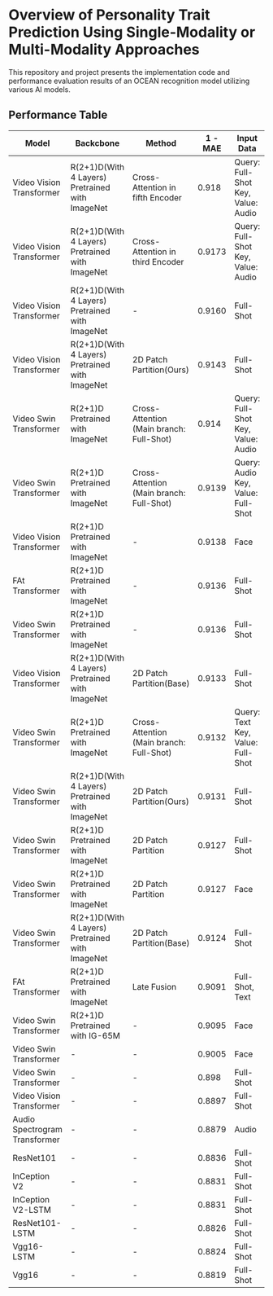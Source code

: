 # Overview of Personality Trait Prediction Using Single-Modality or Multi-Modality Approaches
This repository and project presents the implementation code and performance evaluation results of an OCEAN recognition model utilizing various AI models.

## Performance Table

|Model                        |Backcbone                       |Method                                  |1 - MAE|Input Data                       |Resolution         |Frame|
|-----------------------------|-----------------------------------------------|----------------------------------------|-------|-------------------------------------|-------------------|-----|
|Video Vision Transformer     |R(2+1)D(With 4 Layers) Pretrained with ImageNet|Cross-Attention in fifth Encoder        |0.918  |Query: Full-Shot Key, Value: Audio|Full-Shot : 224x224|15   |
|Video Vision Transformer     |R(2+1)D(With 4 Layers) Pretrained with ImageNet|Cross-Attention in third Encoder        |0.9173 |Query: Full-Shot Key, Value: Audio|Full-Shot : 224x224|15   |
|Video Vision Transformer     |R(2+1)D(With 4 Layers) Pretrained with ImageNet|-                                       |0.9160 |Full-Shot                         |Full-Shot : 224x224|15   |
|Video Vision Transformer     |R(2+1)D(With 4 Layers) Pretrained with ImageNet|2D Patch Partition(Ours)                |0.9143 |Full-Shot                         |224x224            |15   |
|Video Swin Transformer       |R(2+1)D Pretrained with ImageNet               |Cross-Attention (Main branch: Full-Shot)|0.914  |Query: Full-Shot Key, Value: Audio|Full-Shot : 224x224|15   |
|Video Swin Transformer       |R(2+1)D Pretrained with ImageNet               |Cross-Attention (Main branch: Full-Shot)|0.9139 |Query: Audio Key, Value: Full-Shot|Full-Shot : 224x224|15   |
|Video Vision Transformer     |R(2+1)D Pretrained with ImageNet               |-                                       |0.9138 |Face                              |Face       : 224x224|15   |
|FAt Transformer              |R(2+1)D Pretrained with ImageNet               |-                                       |0.9136 |Full-Shot                         |224x224            |15   |
|Video Swin Transformer       |R(2+1)D Pretrained with ImageNet               |-                                       |0.9136 |Full-Shot                         |224x224            |15   |
|Video Vision Transformer     |R(2+1)D(With 4 Layers) Pretrained with ImageNet|2D Patch Partition(Base)                |0.9133 |Full-Shot                         |224x224            |15   |
|Video Swin Transformer       |R(2+1)D Pretrained with ImageNet               |Cross-Attention (Main branch: Full-Shot)|0.9132 |Query: Text Key, Value: Full-Shot |Full-Shot : 224x224|15   |
|Video Swin Transformer       |R(2+1)D(With 4 Layers) Pretrained with ImageNet|2D Patch Partition(Ours)                |0.9131 |Full-Shot                         |224x224            |15   |
|Video Swin Transformer       |R(2+1)D Pretrained with ImageNet               |2D Patch Partition                      |0.9127 |Full-Shot                         |224x224            |15   |
|Video Swin Transformer       |R(2+1)D Pretrained with ImageNet               |2D Patch Partition                      |0.9127 |Face                              |224x224            |15   |
|Video Swin Transformer       |R(2+1)D(With 4 Layers) Pretrained with ImageNet|2D Patch Partition(Base)                |0.9124 |Full-Shot                         |224x224            |15   |
|FAt Transformer              |R(2+1)D Pretrained with ImageNet               |Late Fusion                             |0.9091 |Full-Shot, Text                   |Full-Shot : 224x224|15   |
|Video Swin Transformer       |R(2+1)D Pretrained with IG-65M                 |-                                       |0.9095 |Face                              |128x128            |15   |
|Video Swin Transformer       |-                                              |-                                       |0.9005 |Face                              |128x128            |15   |
|Video Swin Transformer       |-                                              |-                                       |0.898  |Full-Shot                         |224x224            |15   |
|Video Vision Transformer     |-                                              |-                                       |0.8897 |Full-Shot                         |224x224            |15   |
|Audio Spectrogram Transformer|-                                              |-                                       |0.8879 |Audio                             |-                  |-    |
|ResNet101                    |-                                              |-                                       |0.8836 |Full-Shot                         |224x224            |15   |
|InCeption V2                 |-                                              |-                                       |0.8831 |Full-Shot                         |224x224            |15   |
|InCeption V2-LSTM            |-                                              |-                                       |0.8831 |Full-Shot                         |224x224            |15   |
|ResNet101-LSTM               |-                                              |-                                       |0.8826 |Full-Shot                         |224x224            |15   |
|Vgg16-LSTM                   |-                                              |-                                       |0.8824 |Full-Shot                         |224x224            |15   |
|Vgg16                        |-                                              |-                                       |0.8819 |Full-Shot                         |224x224            |15   |
